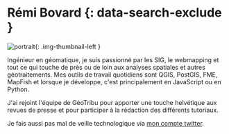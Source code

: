 # Rémi Bovard {: data-search-exclude }

![portrait](https://cdn.geotribu.fr/img/internal/contributeurs/rbov.jpg "portrait"){: .img-thumbnail-left }

Ingénieur en géomatique, je suis passionné par les SIG, le webmapping et tout ce qui touche de près ou de loin aux analyses spatiales et autres géotraitements. Mes outils de travail quotidiens sont QGIS, PostGIS, FME, MapFish et lorsque je développe, c'est principalement en JavaScript ou en Python.

J'ai rejoint l'équipe de GéoTribu pour apporter une touche helvétique aux revues de presse et pour participer à la rédaction des différents tutoriaux.

Je fais aussi pas mal de veille technologique via [mon compte twitter](https://twitter.com/RemiBovard).
